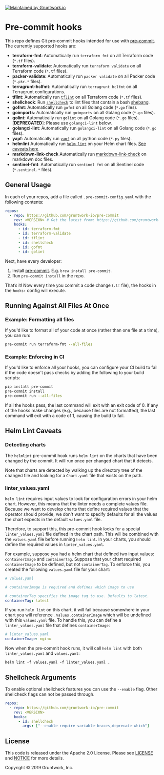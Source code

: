 [![Maintained by Gruntwork.io](https://img.shields.io/badge/maintained%20by-gruntwork.io-%235849a6.svg)](https://gruntwork.io/?ref=repo_pre-commit)

# Pre-commit hooks

This repo defines Git pre-commit hooks intended for use with [pre-commit](http://pre-commit.com/). The currently
supported hooks are:

* **terraform-fmt**: Automatically run `terraform fmt` on all Terraform code (`*.tf` files).
* **terraform-validate**: Automatically run `terraform validate` on all Terraform code (`*.tf` files).
* **packer-validate**: Automatically run `packer validate` on all Packer code (`*.pkr.*` files).
* **terragrunt-hclfmt**: Automatically run `terragrunt hclfmt` on all Terragrunt configurations.
* **tflint**: Automatically run [`tflint`](https://github.com/terraform-linters/tflint) on all Terraform code (`*.tf` files).
* **shellcheck**: Run [`shellcheck`](https://www.shellcheck.net/) to lint files that contain a bash [shebang](https://en.wikipedia.org/wiki/Shebang_(Unix)).
* **gofmt**: Automatically run `gofmt` on all Golang code (`*.go` files).
* **goimports**: Automatically run `goimports` on all Golang code (`*.go` files).
* **golint**: Automatically run `golint` on all Golang code (`*.go` files). [**DEPRECATED**]: Please use `golangci-lint` below.
* **golangci-lint**: Automatically run `golangci-lint` on all Golang code (`*.go` files).
* **yapf**: Automatically run [`yapf`](https://github.com/google/yapf) on all python code (`*.py` files).
* **helmlint** Automatically run [`helm lint`](https://helm.sh/docs/helm/helm_lint/) on your Helm chart files. [See caveats here](#helm-lint-caveats).
* **markdown-link-check** Automatically run [markdown-link-check](https://github.com/tcort/markdown-link-check) on
  markdown doc files.
* **sentinel-fmt**: Automatically run `sentinel fmt` on all Sentinel code (`*.sentinel.*` files).





## General Usage

In each of your repos, add a file called `.pre-commit-config.yaml` with the following contents:

```yaml
repos:
  - repo: https://github.com/gruntwork-io/pre-commit
    rev: <VERSION> # Get the latest from: https://github.com/gruntwork-io/pre-commit/releases
    hooks:
      - id: terraform-fmt
      - id: terraform-validate
      - id: tflint
      - id: shellcheck
      - id: gofmt
      - id: golint
```

Next, have every developer: 

1. Install [pre-commit](http://pre-commit.com/). E.g. `brew install pre-commit`.
1. Run `pre-commit install` in the repo.

That’s it! Now every time you commit a code change (`.tf` file), the hooks in the `hooks:` config will execute.




## Running Against All Files At Once


### Example: Formatting all files

If you'd like to format all of your code at once (rather than one file at a time), you can run:

```bash
pre-commit run terraform-fmt --all-files
```



### Example: Enforcing in CI

If you'd like to enforce all your hooks, you can configure your CI build to fail if the code doesn't pass checks by
adding the following to your build scripts:

```bash
pip install pre-commit
pre-commit install
pre-commit run --all-files
```

If all the hooks pass, the last command will exit with an exit code of 0. If any of the hooks make changes (e.g.,
because files are not formatted), the last command will exit with a code of 1, causing the build to fail.




## Helm Lint Caveats

### Detecting charts

The `helmlint` pre-commit hook runs `helm lint` on the charts that have been changed by the commit. It will run once per
changed chart that it detects.

Note that charts are detected by walking up the directory tree of the changed file and looking for a `Chart.yaml` file
that exists on the path.

### linter_values.yaml

`helm lint` requires input values to look for configuration errors in your helm chart. However, this means that the
linter needs a complete values file. Because we want to develop charts that define required values that the operator
should provide, we don't want to specify defaults for all the values the chart expects in the default `values.yaml`
file.

Therefore, to support this, this pre-commit hook looks for a special `linter_values.yaml` file defined in the chart
path. This will be combined with the `values.yaml` file before running `helm lint`. In your charts, you should define
the required values in `linter_values.yaml`.

For example, suppose you had a helm chart that defined two input values: `containerImage` and `containerTag`. Suppose
that your chart required `containerImage` to be defined, but not `containerTag`. To enforce this, you created the
following `values.yaml` file for your chart:

```yaml
# values.yaml

# containerImage is required and defines which image to use

# containerTag specifies the image tag to use. Defaults to latest.
containerTag: latest
```

If you run `helm lint` on this chart, it will fail because somewhere in your chart you will reference
`.Values.containerImage` which will be undefined with this `values.yaml` file. To handle this, you can define a
`linter_values.yaml` file that defines `containerImage`:

```yaml
# linter_values.yaml
containerImage: nginx
```

Now when the pre-commit hook runs, it will call `helm lint` with both `linter_values.yaml` and `values.yaml`:

```
helm lint -f values.yaml -f linter_values.yaml .
```

## Shellcheck Arguments

To enable optional shellcheck features you can use the `--enable` flag.
Other shellcheck flags can not be passed through.

```yaml
repos:
  - repo: https://github.com/gruntwork-io/pre-commit
    rev: <VERSION>
    hooks:
      - id: shellcheck
        args: ["--enable require-variable-braces,deprecate-which"]
```


## License

This code is released under the Apache 2.0 License. Please see [LICENSE](LICENSE) and [NOTICE](NOTICE) for more details.

Copyright &copy; 2019 Gruntwork, Inc.
